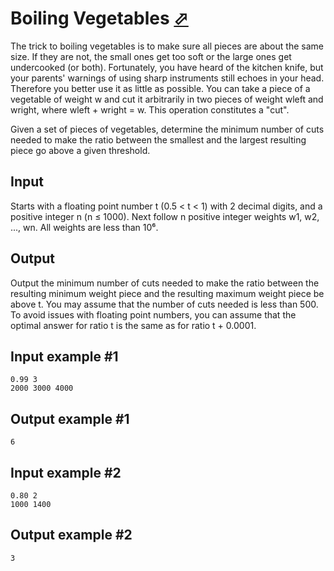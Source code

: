 # Boiling Vegetables [⬀](https://www.e-olymp.com/en/problems/6250)

The trick to boiling vegetables is to make sure all pieces are about the same size. If they are not, the small ones get too soft or the large ones get undercooked (or both). Fortunately, you have heard of the kitchen knife, but your parents' warnings of using sharp instruments still echoes in your head. Therefore you better use it as little as possible. You can take a piece of a vegetable of weight w and cut it arbitrarily in two pieces of weight wleft and wright, where wleft + wright = w. This operation constitutes a "cut".

Given a set of pieces of vegetables, determine the minimum number of cuts needed to make the ratio between the smallest and the largest resulting piece go above a given threshold.

## Input
Starts with a floating point number t (0.5 < t < 1) with 2 decimal digits, and a positive integer n (n ≤ 1000). Next follow n positive integer weights w1, w2, ..., wn. All weights are less than 10⁶.

## Output
Output the minimum number of cuts needed to make the ratio between the resulting minimum weight piece and the resulting maximum weight piece be above t. You may assume that the number of cuts needed is less than 500. To avoid issues with floating point numbers, you can assume that the optimal answer for ratio t is the same as for ratio t + 0.0001.

## Input example #1
```
0.99 3
2000 3000 4000
```

## Output example #1
```
6
```

## Input example #2
```
0.80 2
1000 1400
```

## Output example #2
```
3
```
